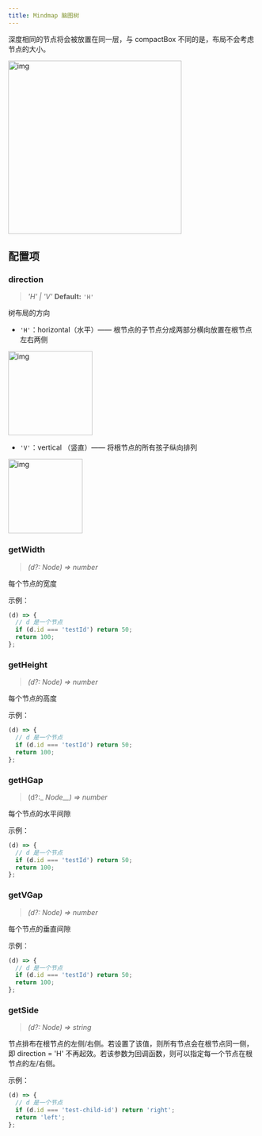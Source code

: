 ```yaml
---
title: Mindmap 脑图树
---
```


深度相同的节点将会被放置在同一层，与 compactBox 不同的是，布局不会考虑节点的大小。

<img src='https://gw.alipayobjects.com/mdn/rms_f8c6a0/afts/img/A*J1l5RofvbP0AAAAAAAAAAABkARQnAQ' width=350 alt='img'/>

## 配置项

### direction

> _'H' \| 'V'_ **Default:** `'H'`

树布局的方向

- `'H'`：horizontal（水平）—— 根节点的子节点分成两部分横向放置在根节点左右两侧

<img src='https://gw.alipayobjects.com/mdn/rms_f8c6a0/afts/img/A*J1l5RofvbP0AAAAAAAAAAABkARQnAQ' width=170 alt='img'/>

- `'V'`：vertical （竖直）—— 将根节点的所有孩子纵向排列

<img src='https://gw.alipayobjects.com/mdn/rms_f8c6a0/afts/img/A*AD0GTaNT5cQAAAAAAAAAAABkARQnAQ' width=150 alt='img'/>

### getWidth

> _(d?: Node) => number_

每个节点的宽度

示例：

```javascript
(d) => {
  // d 是一个节点
  if (d.id === 'testId') return 50;
  return 100;
};
```

### getHeight

> _(d?: Node) => number_

每个节点的高度

示例：

```javascript
(d) => {
  // d 是一个节点
  if (d.id === 'testId') return 50;
  return 100;
};
```

### getHGap

> (d?:\_ _Node\_\_) => number_

每个节点的水平间隙

示例：

```javascript
(d) => {
  // d 是一个节点
  if (d.id === 'testId') return 50;
  return 100;
};
```

### getVGap

> _(d?: Node) => number_

每个节点的垂直间隙

示例：

```javascript
(d) => {
  // d 是一个节点
  if (d.id === 'testId') return 50;
  return 100;
};
```

### getSide

> _(d?: Node) => string_

节点排布在根节点的左侧/右侧。若设置了该值，则所有节点会在根节点同一侧，即 direction = 'H' 不再起效。若该参数为回调函数，则可以指定每一个节点在根节点的左/右侧。

示例：

```javascript
(d) => {
  // d 是一个节点
  if (d.id === 'test-child-id') return 'right';
  return 'left';
};
```
